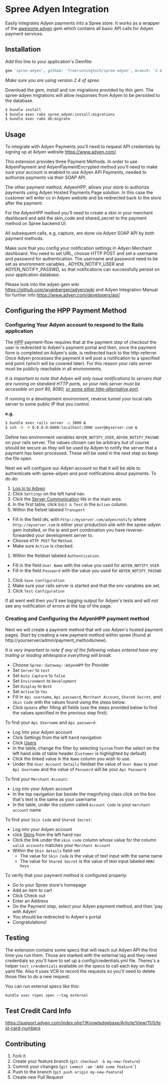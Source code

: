 # Spree Adyen Integration

Easily integrates Adyen payments into a Spree store. It works as a wrapper
of the [awesome adyen](https://github.com/wvanbergen/adyen/) gem which contains
all basic API calls for Adyen payment services.

## Installation
Add this line to your application's Gemfile:

```ruby
gem 'spree-adyen', github: 'freerunningtech/spree-adyen', branch: '2-4-stable'
```

*Make sure you are using version 2.4 of spree.*

Download the gem, install and run migrations provided by this gem. The
spree-adyen migrations will allow responses from Adyen to be persisted to the
database.

```bash
$ bundle install
$ bundle exec rake spree_adyen:install:migrations
$ bundle exec rake db:migrate
```

## Usage

To integrate with Adyen Payments you'll need to request API credentials by
signing up at Adyen website https://www.adyen.com/.

This extension provides three Payment Methods. In order to use AdyenPayment and
AdyenPaymentEncrypted method you'll need to make sure your account is enabled to
use Adyen API Payments, needed to authorize payments via their SOAP API.

The other payment method, AdyenHPP, allows your store to authorize payments
using Adyen Hosted Payments Page solution. In this case the customer will enter
cc in Adyen website and be redirected back to the store after the payment.

For the AdyenHPP method you'll need to create a skin in your merchant dashboard
and add the skin_code and shared_secret to the payment method on Spree backend UI.

All subsequent calls, e.g. capture, are done via Adyen SOAP API by both payment
methods.

Make sure that you config your notification settings in Adyen Merchant dashboard.
You need to set URL, choose HTTP POST and set a username and password for
authentication. The username and password need to be set as environment variables
, ADYEN_NOTIFY_USER and ADYEN_NOTIFY_PASSWD, so that notifications can successfully
persist on your application database.

Please look into the adyen gem wiki https://github.com/wvanbergen/adyen/wiki and
Adyen Integration Manual for further info https://www.adyen.com/developers/api/

## Configuring the HPP Payment Method
### Configuring Your Adyen account to respond to the Rails application
The <abbr title="Hosted Payment Page">HPP</abbr> payment-flow requires that at
the payment step of checkout the user is redirected to Adyen's payment portal
and then, once the payment form is completed on Adyen's side, is redirected
back to the http-referrer. Once Adyen processes the payment it will post a
notification to a specified end point (which will be covered later). For this
reason your rails server must be publicly reachable in all environments.

*It is important to note that Adyen will only issue notifications to servers that
are running on standard HTTP ports, so your rails server must be accessible
on port 80, 8080, [or some other http-alternative port](https://en.wikipedia.org/wiki/List_of_TCP_and_UDP_port_numbers).*

If running in a development environment, reverse tunnel your local rails server
to some public IP that you control.

**e.g.**
```bash
$ bundle exec rails server -p 3000 &
$ ssh -N -R 0.0.0.0:8080:localhost:3000 user@myserver.com &
```

Define two environment variables `ADYEN_NOTIFY_USER`, `ADYEN_NOTIFY_PASSWD` on
your rails server. The values chosen can be arbitrary but of course should be
secure as they will be used by Adyen to notify the server that a payment has
been processed. These will be used in the next step so keep the file open.

Next we will configure our Adyen account so that it will be able to authenticate
with spree-adyen and post notifications about payments. To do do:
1. [Log in to Adyen](https://ca-test.adyen.com/ca/ca/login.shtml)
1. Click `Settings` on the left hand nav.
1. Click the [Server Communication](https://ca-test.adyen.com/ca/ca/config/showthirdparty.shtml)
   tile in the main area.
1. In the first table, click `Edit & Test` in the `Action` column.
1. Within the fielset labeled `Transport`
  + Fill in the field `URL` with `http://myserver.com/adyen/notify` where
    `http://myserver.com` is either your production site with the spree-adyen
    gem installed, or the ip and port combination you have reverse-forwarded
    your development server to.
  + Choose `HTTP POST` for `Method`.
  + Make sure `Active` is checked.
1. Within the fieldset labeled `Authentication`.
  + Fill in the field `User Name` with the value you used for `ADYEN_NOTIFY_USER`
  + Fill in the field `Password` with the value you used for `ADYEN_NOTIFY_PASSWD`
1. Click `Save Configuration`
1. Make sure your rails server is started and that the env variables are set.
1. Click `Test Configuration`

If all went well then you'll see logging output for Adyen's tests and will
not see any notification of errors at the top of the page.

### Creating and Configuring the AdyenHPP payment method
Next we will create a payment method that will use Adyen's hosted payment
pages. Start by creating a new payment method within spree (found at
http://yourserver/admin/payment_methods/new).

_It is *very* important to note if any of the following values entered have any
trailing or leading whitespace everything will break._

+ Choose `Spree::Gateway::AdyenHPP` for Provider
+ Set `Server` to `test`
+ Set `Auto Capture` to `false`
+ Set `Environment` to `Development`
+ Set `Display` to `Both`
+ Set `Active` to `Yes`
+ Fill in `Api username`, `Api password`, `Merchant Account`, `Shared
  Secret`, and `Skin Code` with the values found using the steps below.
+ Click `Update` after filling all fields (use the steps provided below to find the values specified in the previous step first).

To find your `Api Username` and `Api password`:
+ Log into your Adyen account
+ Click Settings from the left hand navigation
+ Click [Users](https://ca-test.adyen.com/ca/ca/config/users.shtml)
+ In the table, change the filter by selecting `System` from the select on
  the left hand side of table header (`Customer` is highlighted by default)
+ Click the linked value in the `Name` column you wish to use.
+ Under the `User Account Details` fieldset the value of `User Name` is
  your `Api Username` and the value of `Password` will be your `Api
  Password`

To find your `Merchant Account`:
+ Log into your Adyen account
+ In the top navigation bar beside the magnifying class click on the box that's text
  is the same as your username
+ In the table, under the column called `Account Code` is your `merchant
  account` name

To find your `Skin Code` and `Shared Secret`:
+ Log into your Adyen account
+ click [Skins](https://ca-test.adyen.com/ca/ca/skin/skins.shtml) from the left hand nav
+ Click the link under the `skin code` column whose value for the column `valid
  accounts` matches your `Merchant Account`
+ Within the `Skin details` field-set
  + The value for `Skin Code` is the value of text input with the same name
  + The value for `Shared Secret` is the value of text input labeled `HMAC Keys`

To verify that your payment method is configured properly:
+ Go to your Spree store's homepage
+ Add an item to cart
+ Click Check out
+ Enter an Address
+ On the Payment step, select your Adyen payment method, and then 'pay with
  Adyen'
+ You should be redirected to Adyen's portal
+ Congratulations!

## Testing

The extension contains some specs that will reach out Adyen API the first time
you run them. Those are marked with the external tag and they need credentials
so you'll have to set up a config/credentials.yml file. Theres's a helper
`test_crendentials` available on the specs to call each key on that yaml file.
Also it uses VCR to record the requests so you'll need to delete those files
to do a new request.

You can run external specs like this:

```ruby
bundle exec rspec spec --tag external
```

## Test Credit Card Info

https://support.adyen.com/index.php?/Knowledgebase/Article/View/11/0/test-card-numbers

## Contributing

1. Fork it
2. Create your feature branch (`git checkout -b my-new-feature`)
3. Commit your changes (`git commit -am 'Add some feature'`)
4. Push to the branch (`git push origin my-new-feature`)
5. Create new Pull Request
